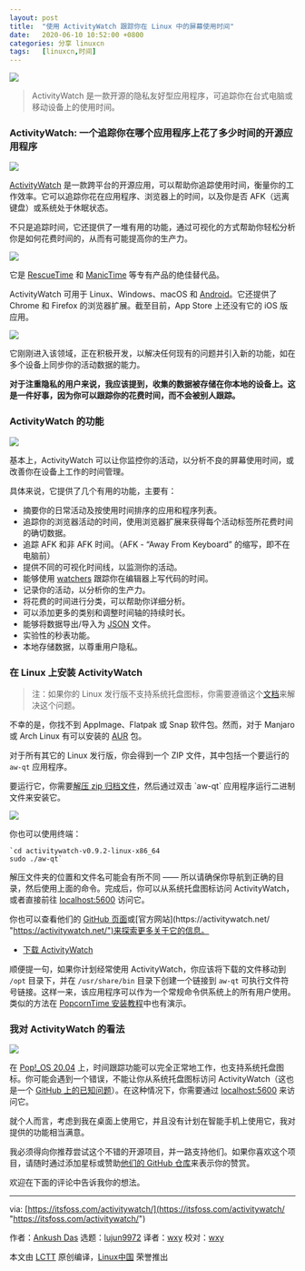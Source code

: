 ```yaml
---
layout: post
title:	"使用 ActivityWatch 跟踪你在 Linux 中的屏幕使用时间"
date:	2020-06-10 10:52:00 +0800 
categories:	分享 linuxcn 
tags:	[linuxcn,时间]
---
```



![](/Asserts/Images//attachment/album/202006/10/104854yumcnhp8smmjxcht.jpg)



> 
> ActivityWatch 是一款开源的隐私友好型应用程序，可追踪你在台式电脑或移动设备上的使用时间。
> 
> 
> 


### ActivityWatch: 一个追踪你在哪个应用程序上花了多少时间的开源应用程序


![](/Asserts/Images//attachment/album/202006/10/105009xuwamuwsem1jnouu.png)


[ActivityWatch](https://activitywatch.net/ "https://activitywatch.net/") 是一款跨平台的开源应用，可以帮助你追踪使用时间，衡量你的工作效率。它可以追踪你花在应用程序、浏览器上的时间，以及你是否 AFK（远离键盘）或系统处于休眠状态。


不只是追踪时间，它还提供了一堆有用的功能，通过可视化的方式帮助你轻松分析你是如何花费时间的，从而有可能提高你的生产力。


![](/Asserts/Images//attachment/album/202006/10/105028d4r3t1r66z658s8f.jpg)


它是 [RescueTime](https://itsfoss.com/recommends/rescuetime/ "https://itsfoss.com/recommends/rescuetime/") 和 [ManicTime](https://www.manictime.com/ "https://www.manictime.com/") 等专有产品的绝佳替代品。


ActivityWatch 可用于 Linux、Windows、macOS 和 [Android](https://play.google.com/store/apps/details?id=net.activitywatch.android "https://play.google.com/store/apps/details?id=net.activitywatch.android")。它还提供了 Chrome 和 Firefox 的浏览器扩展。截至目前，App Store 上还没有它的 iOS 版应用。


![](/Asserts/Images//attachment/album/202006/10/105107noniagjd8i9d1v9j.jpg)


它刚刚进入该领域，正在积极开发，以解决任何现有的问题并引入新的功能，如在多个设备上同步你的活动数据的能力。


**对于注重隐私的用户来说，我应该提到，收集的数据被存储在你本地的设备上。这是一件好事，因为你可以跟踪你的花费时间，而不会被别人跟踪。**


### ActivityWatch 的功能


![](/Asserts/Images//attachment/album/202006/10/105124t45jsz4zirsiqhxp.jpg)


基本上，ActivityWatch 可以让你监控你的活动，以分析不良的屏幕使用时间，或改善你在设备上工作的时间管理。


具体来说，它提供了几个有用的功能，主要有：


* 摘要你的日常活动及按使用时间排序的应用和程序列表。
* 追踪你的浏览器活动的时间，使用浏览器扩展来获得每个活动标签所花费时间的确切数据。
* 追踪 AFK 和非 AFK 时间。（AFK - “Away From Keyboard” 的缩写，即不在电脑前）
* 提供不同的可视化时间线，以监测你的活动。
* 能够使用 [watchers](https://docs.activitywatch.net/en/latest/watchers.html "https://docs.activitywatch.net/en/latest/watchers.html") 跟踪你在编辑器上写代码的时间。
* 记录你的活动，以分析你的生产力。
* 将花费的时间进行分类，可以帮助你详细分析。
* 可以添加更多的类别和调整时间轴的持续时长。
* 能够将数据导出/导入为 [JSON](https://en.wikipedia.org/wiki/JSON "https://en.wikipedia.org/wiki/JSON") 文件。
* 实验性的秒表功能。
* 本地存储数据，以尊重用户隐私。


### 在 Linux 上安装 ActivityWatch



> 
> 注：如果你的 Linux 发行版不支持系统托盘图标，你需要遵循这个[文档](https://docs.activitywatch.net/en/latest/getting-started.html "https://docs.activitywatch.net/en/latest/getting-started.html")来解决这个问题。
> 
> 
> 


不幸的是，你找不到 AppImage、Flatpak 或 Snap 软件包。然而，对于 Manjaro 或 Arch Linux 有可以安装的 [AUR](https://aur.archlinux.org/packages/activitywatch-bin/ "https://aur.archlinux.org/packages/activitywatch-bin/") 包。


对于所有其它的 Linux 发行版，你会得到一个 ZIP 文件，其中包括一个要运行的 `aw-qt` 应用程序。


要运行它，你需要[解压 zip 归档文件](https://itsfoss.com/unzip-linux/ "https://itsfoss.com/unzip-linux/")，然后通过双击 `aw-qt` 应用程序运行二进制文件来安装它。


![](/Asserts/Images//attachment/album/202006/10/105144y311e803pnq3cqau.jpg)


你也可以使用终端：



```
`cd activitywatch-v0.9.2-linux-x86_64
sudo ./aw-qt`
```

解压文件夹的位置和文件名可能会有所不同 —— 所以请确保你导航到正确的目录，然后使用上面的命令。完成后，你可以从系统托盘图标访问 ActivityWatch，或者直接前往 [localhost:5600](https://itsfoss.com/activitywatch/5600 "https://itsfoss.com/activitywatch/5600") 访问它。


你也可以查看他们的 [GitHub 页面](https://github.com/ActivityWatch "https://github.com/ActivityWatch")或[官方网站](https://activitywatch.net/ "https://activitywatch.net/")来探索更多关于它的信息。


* [下载 ActivityWatch](https://activitywatch.net/ "https://activitywatch.net/")


顺便提一句，如果你计划经常使用 ActivityWatch，你应该将下载的文件移动到 `/opt` 目录下，并在 `/usr/share/bin` 目录下创建一个链接到 `aw-qt` 可执行文件符号链接。这样一来，该应用程序可以作为一个常规命令供系统上的所有用户使用。类似的方法在 [PopcornTime 安装教程](https://itsfoss.com/popcorn-time-ubuntu-linux/ "https://itsfoss.com/popcorn-time-ubuntu-linux/")中也有演示。


### 我对 ActivityWatch 的看法


![](/Asserts/Images//attachment/album/202006/10/105206it9gjtpcngcj9kci.jpg)


在 [Pop!\_OS 20.04](https://itsfoss.com/pop-os-20-04-review/ "https://itsfoss.com/pop-os-20-04-review/") 上，时间跟踪功能可以完全正常地工作，也支持系统托盘图标。你可能会遇到一个错误，不能让你从系统托盘图标访问 ActivityWatch（这也是一个 [GitHub 上的已知问题](https://github.com/ActivityWatch/activitywatch/issues/208 "https://github.com/ActivityWatch/activitywatch/issues/208")）。在这种情况下，你需要通过 [localhost:5600](https://itsfoss.com/activitywatch/5600 "https://itsfoss.com/activitywatch/5600") 来访问它。


就个人而言，考虑到我在桌面上使用它，并且没有计划在智能手机上使用它，我对提供的功能相当满意。


我必须得向你推荐尝试这个不错的开源项目，并一路支持他们。如果你喜欢这个项目，请随时通过添加星标或赞助[他们的 GitHub 仓库](https://github.com/ActivityWatch/activitywatch "https://github.com/ActivityWatch/activitywatch")来表示你的赞赏。


欢迎在下面的评论中告诉我你的想法。




---


via: [https://itsfoss.com/activitywatch/](https://itsfoss.com/activitywatch/ "https://itsfoss.com/activitywatch/")


作者：[Ankush Das](https://itsfoss.com/author/ankush/ "https://itsfoss.com/author/ankush/") 选题：[lujun9972](https://github.com/lujun9972 "https://github.com/lujun9972") 译者：[wxy](https://github.com/wxy "https://github.com/wxy") 校对：[wxy](https://github.com/wxy "https://github.com/wxy")


本文由 [LCTT](https://github.com/LCTT/TranslateProject "https://github.com/LCTT/TranslateProject") 原创编译，[Linux中国](https://linux.cn/ "https://linux.cn/") 荣誉推出
